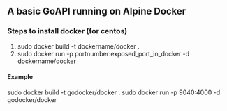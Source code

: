 ## A basic GoAPI running on Alpine Docker

### Steps to install docker (for centos)
   1. sudo docker build -t dockername/docker .
   2. sudo docker run -p  portnumber:exposed_port_in_docker  -d  dockername/docker 
 
#### Example
 
   sudo docker build -t godocker/docker .
   sudo docker run -p 9040:4000 -d godocker/docker
 
   
   
